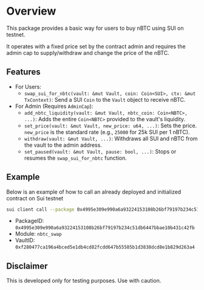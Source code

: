 # Overview

This package provides a basic way for users to buy nBTC  using SUI on testnet.

It operates with a fixed price set by the contract admin and requires the admin cap to supply/withdraw and change the price of the nBTC.

## Features
- For Users:
    - `swap_sui_for_nbtc(vault: &mut Vault, coin: Coin<SUI>, ctx: &mut TxContext)`: Send a SUI `Coin` to the `Vault` object to receive nBTC.
- For Admin (Requires `AdminCap`):
    - `add_nbtc_liquidity(vault: &mut Vault, nbtc_coin: Coin<NBTC>, ...)`: Adds the entire `Coin<NBTC>` provided to the vault's liquidity.
    - `set_price(vault: &mut Vault, new_price: u64, ...)`: Sets the price. `new_price` is the standard rate (e.g., `25000` for 25k SUI per 1 nBTC).
    - `withdraw(vault: &mut Vault, ...)`: Withdraws all SUI and nBTC from the vault to the admin address.
    - `set_paused(vault: &mut Vault, pause: bool, ...)`: Stops or resumes the `swap_sui_for_nbtc` function.

## Example 

Below is an example of how to call an already deployed and initialized contract on Sui testnet
```bash
sui client call --package 0x4995e309e990a6a93224153108b26bf79197b234c51db6447bbae10b431c42fb --module nbtc_swap --function swap_sui_for_nbtc --args 0xf280477ca196a4bced5e1db4cd82fcdd647b55585b1d3838dcd8e1b829d263a4 0x4931a2cae0091c86776c571e1193025c19930aca30a4dc5f802011605eb34039 --gas-budget 100000000
```
- PackageID: `0x4995e309e990a6a93224153108b26bf79197b234c51db6447bbae10b431c42fb`
- Module: `nbtc_swap`
- VaultID: `0xf280477ca196a4bced5e1db4cd82fcdd647b55585b1d3838dcd8e1b829d263a4`

## Disclaimer

This is developed only for testing purposes. Use with caution.
